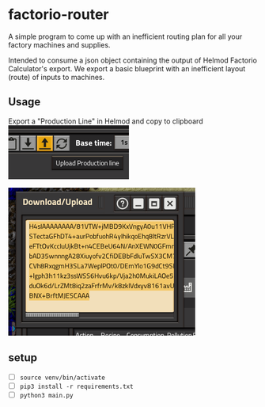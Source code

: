 # factorio-router
A simple program to come up with an inefficient routing plan for all your factory machines and supplies.

Intended to consume a json object containing the output of Helmod Factorio Calculator's export. We export a basic blueprint with an inefficient layout (route) of inputs to machines.

## Usage
Export a "Production Line" in Helmod and copy to clipboard
![buttonToExportProductionLineInHelmod.png](resources/buttonToExportProductionLineInHelmod.png)

![productionLineStringExport.png](resources/productionLineStringExport.png)

## setup
- [ ] `source venv/bin/activate`
- [ ] `pip3 install -r requirements.txt`
- [ ] `python3 main.py`